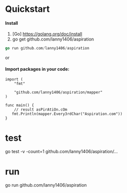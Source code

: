 Quickstart 
==========
#### Install 

1. [Go] https://golang.org/doc/install
2. go get github.com/lanny1406/aspiration

```go
go run github.com/lanny1406/aspiration
```

or 

#### Import packages in your code:
```
import (
	"fmt"

	"github.com/lanny1406/aspiration/mapper"
)
```

```
func main() {
	// result asPirAtiOn.cOm
   fmt.Println(mapper.Every3rdChar("Aspiration.com"))
}

```
# test

go test -v  -count=1  github.com/lanny1406/aspiration/...

# run

go run github.com/lanny1406/aspiration